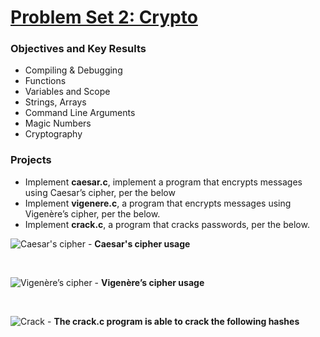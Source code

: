 # [Problem Set 2: Crypto](https://docs.cs50.net/2018/x/psets/2/pset2.html)

### Objectives and Key Results
- Compiling & Debugging
- Functions
- Variables and Scope
- Strings, Arrays
- Command Line Arguments
- Magic Numbers
- Cryptography

### Projects
- Implement **caesar.c**, implement a program that encrypts messages using Caesar’s cipher, per the below
- Implement **vigenere.c**, a program that encrypts messages using Vigenère’s cipher, per the below.
- Implement **crack.c**, a program that cracks passwords, per the below.

![Caesar's cipher](https://i.imgur.com/Kwi5GaY.jpg) - **Caesar's cipher usage**

<br>

![Vigenère’s cipher](https://i.imgur.com/f7Ehovk.jpg) - **Vigenère’s cipher usage**

<br>

![Crack](https://i.imgur.com/mpzmDf0.jpg) - **The crack.c program is able to crack the following hashes**



